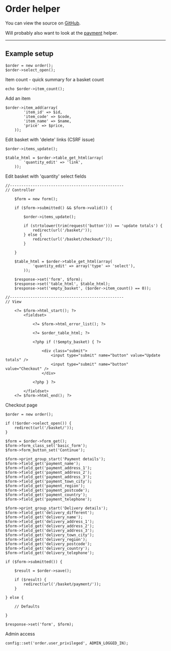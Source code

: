 
# Order helper

You can view the source on [GitHub](https://github.com/craigfrancis/framework/blob/master/framework/0.1/library/class/order/order.php).

Will probably also want to look at the [payment](../../doc/helpers/payment.md) helper.

---

## Example setup

	$order = new order();
	$order->select_open();

Item count - quick summary for a basket count

	echo $order->item_count();

Add an item

	$order->item_add(array(
			'item_id' => $id,
			'item_code' => $code,
			'item_name' => $name,
			'price' => $price,
		));

Edit basket with 'delete' links (CSRF issue)

	$order->items_update();

	$table_html = $order->table_get_html(array(
			'quantity_edit' => 'link',
		));

Edit basket with 'quantity' select fields

	//--------------------------------------------------
	// Controller

		$form = new form();

		if ($form->submitted() && $form->valid()) {

			$order->items_update();

			if (strtolower(trim(request('button'))) == 'update totals') {
				redirect(url('/basket/'));
			} else {
				redirect(url('/basket/checkout/'));
			}

		}

		$table_html = $order->table_get_html(array(
				'quantity_edit' => array('type' => 'select'),
			));

		$response->set('form', $form);
		$response->set('table_html', $table_html);
		$response->set('empty_basket', ($order->item_count() == 0));

	//--------------------------------------------------
	// View

		<?= $form->html_start(); ?>
			<fieldset>

				<?= $form->html_error_list(); ?>

				<?= $order_table_html; ?>

				<?php if (!$empty_basket) { ?>

					<div class="submit">
						<input type="submit" name="button" value="Update totals" />
						<input type="submit" name="button" value="Checkout" />
					</div>

				<?php } ?>

			</fieldset>
		<?= $form->html_end(); ?>

Checkout page

	$order = new order();

	if (!$order->select_open()) {
		redirect(url('/basket/'));
	}

	$form = $order->form_get();
	$form->form_class_set('basic_form');
	$form->form_button_set('Continue');

	$form->print_group_start('Payment details');
	$form->field_get('payment_name');
	$form->field_get('payment_address_1');
	$form->field_get('payment_address_2');
	$form->field_get('payment_address_3');
	$form->field_get('payment_town_city');
	$form->field_get('payment_region');
	$form->field_get('payment_postcode');
	$form->field_get('payment_country');
	$form->field_get('payment_telephone');

	$form->print_group_start('Delivery details');
	$form->field_get('delivery_different');
	$form->field_get('delivery_name');
	$form->field_get('delivery_address_1');
	$form->field_get('delivery_address_2');
	$form->field_get('delivery_address_3');
	$form->field_get('delivery_town_city');
	$form->field_get('delivery_region');
	$form->field_get('delivery_postcode');
	$form->field_get('delivery_country');
	$form->field_get('delivery_telephone');

	if ($form->submitted()) {

		$result = $order->save();

		if ($result) {
			redirect(url('/basket/payment/'));
		}

	} else {

		// Defaults

	}

	$response->set('form', $form);

Admin access

	config::set('order.user_privileged', ADMIN_LOGGED_IN);
